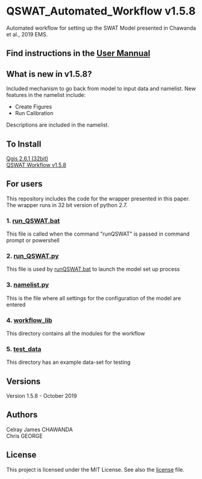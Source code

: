 # QSWAT_Automated_Workflow v1.5.8

Automated workflow for setting up the SWAT Model presented in Chawanda et al., 2019 EMS. 
## Find instructions in the [User Mannual](./QSWAT_WF_manual.pdf)

## What is new in v1.5.8?
Included mechanism to go back from model to input data and namelist.
New features in the namelist include:
   * Create Figures
   * Run Calibration

Descriptions are included in the namelist.

## To Install
[Qgis 2.6.1 (32bit)](http://qgis.org/downloads/QGIS-OSGeo4W-2.6.1-1-Setup-x86.exe)   
[QSWAT Workflow v1.5.8](https://github.com/VUB-HYDR/QSWAT_Automated_Workflow/releases/download/v1.5.8/QSWAT.Workflow.v1.5.8.msi)   
## For users
This repository includes the code for the wrapper presented in this paper. The wrapper runs in 32 bit version of python 2.7.

### 1. [run_QSWAT.bat](./run_QSWAT.bat) 
This file is called when the command "runQSWAT" is passed in command prompt or powershell

### 2. [run_QSWAT.py](./run_QSWAT.py) 
This file is used by [runQSWAT.bat](./runQSWAT.bat) to launch the model set up process

### 3. [namelist.py](./test_data/namelist.py)
This is the file where all settings for the configuration of the model are entered

### 4. [workflow_lib](./workflow_lib)
This directory contains all the modules for the  workflow

### 5. [test_data](./test_data)
This directory has an example data-set for testing 

## Versions
Version 1.5.8 - October 2019

## Authors
Celray James CHAWANDA   
Chris GEORGE

## License
This project is licensed under the MIT License. See also the [license](./LICENSE) file.

